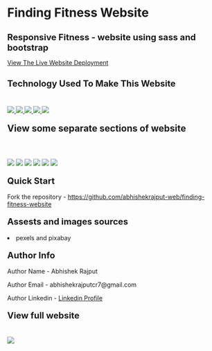 # Finding Fitness Website
<h1 style="font-size:20px">Responsive Fitness - website using sass and bootstrap</h1>
<p><a href="https://abhishekrajput-web.github.io/finding-fitness-website/">View The Live Website Deployment </a></p>

<h2 style="font-size:20px">Technology Used To Make This Website</h2>

<div style="margin-top:40px">
 <a href="https://www.w3.org/html/" target="_blank"> <img src="https://img.icons8.com/color/94/000000/html-5.png"/> </a> 
    <a href="https://www.w3schools.com/css/default.asp" target="_blank"> <img src="https://img.icons8.com/color/94/000000/css3.png"/> </a> 
    <a href="https://www.w3schools.com/js/default.asp" target="_blank"> <img src="https://img.icons8.com/color/94/000000/javascript.png"/> </a> 
      <a href="https://getbootstrap.com/docs/5.0/getting-started/introduction/" target="_blank"> <img src="https://img.icons8.com/color/94/000000/bootstrap.png"/> </a> 
        <a href="https://www.w3schools.com/sass/" target="_blank"> <img src="https://img.icons8.com/color/94/000000/sass.png"/> </a>
</div>

<h2 style="margin-top:20px"> View some separate sections of website</h2>

<div>
<img style="margin-top:40px" src="https://i.imgur.com/qRtOuUR.jpg">
<img style="margin-top:20px" src="https://i.imgur.com/FKZZZRV.jpg">
<img style="margin-top:20px" src="https://i.imgur.com/3KCeS99.jpg">
<img style="margin-top:20px" src="https://i.imgur.com/ICJHpsJ.jpg">
<img style="margin-top:20px" src="https://i.imgur.com/ik81Y9O.jpg">
<img style="margin-top:20px" src="https://i.imgur.com/eoRDhNl.jpg">
</div>
 
 <h2 style="margin-top:20px;font-size:20px">Quick Start</h2>
<p>Fork the repository - <a href="https://github.com/abhishekrajput-web/finding-fitness-website.git">https://github.com/abhishekrajput-web/finding-fitness-website</a></p>
 

<h2 style="margin-top:20px;font-size:20px">Assests and images sources</h2>

<div>
<li>pexels and pixabay</li>
</div>

<h2 style="margin-top:20px;font-size:20px">Author Info</h2>

<p>Author Name - Abhishek Rajput</p>
<p>Author Email - abhishekrajputcr7@gmail.com</p>
<p>Author Linkedin - <a href="https://linkedin.com/in/abhishek-rajput7">Linkedin Profile</a></p>
 
<h2 style="margin-top:20px;font-size:20px">View full website</h2>
<div>
<img style="margin-top:20px" src="https://i.imgur.com/1moB2Qf.jpg">
</div>



